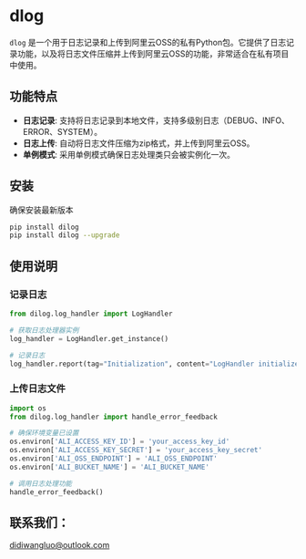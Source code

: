 # dlog

`dlog` 是一个用于日志记录和上传到阿里云OSS的私有Python包。它提供了日志记录功能，以及将日志文件压缩并上传到阿里云OSS的功能，非常适合在私有项目中使用。

## 功能特点

- **日志记录**: 支持将日志记录到本地文件，支持多级别日志（DEBUG、INFO、ERROR、SYSTEM）。
- **日志上传**: 自动将日志文件压缩为zip格式，并上传到阿里云OSS。
- **单例模式**: 采用单例模式确保日志处理类只会被实例化一次。

## 安装

确保安装最新版本
```bash
pip install dilog
pip install dilog --upgrade
```

## 使用说明

### 记录日志

```python
from dilog.log_handler import LogHandler

# 获取日志处理器实例
log_handler = LogHandler.get_instance()

# 记录日志
log_handler.report(tag="Initialization", content="LogHandler initialized successfully", level="INFO")
```

### 上传日志文件

```python
import os
from dilog.log_handler import handle_error_feedback

# 确保环境变量已设置
os.environ['ALI_ACCESS_KEY_ID'] = 'your_access_key_id'
os.environ['ALI_ACCESS_KEY_SECRET'] = 'your_access_key_secret'
os.environ['ALI_OSS_ENDPOINT'] = 'ALI_OSS_ENDPOINT'
os.environ['ALI_BUCKET_NAME'] = 'ALI_BUCKET_NAME'

# 调用日志处理功能
handle_error_feedback()
```

## 联系我们：
didiwangluo@outlook.com


